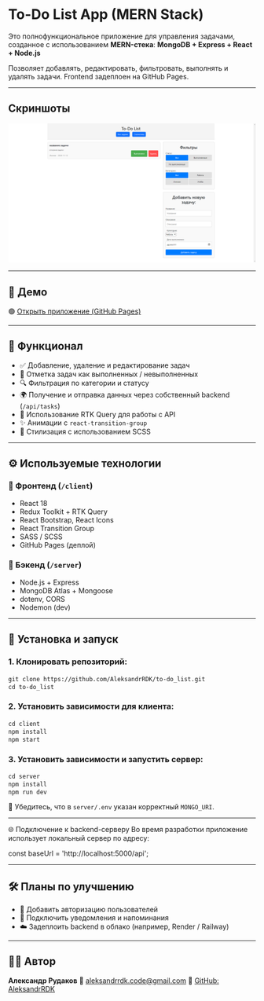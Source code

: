# To-Do List App (MERN Stack)

Это полнофункциональное приложение для управления задачами, созданное с использованием **MERN-стека**:
**MongoDB + Express + React + Node.js**

Позволяет добавлять, редактировать, фильтровать, выполнять и удалять задачи.
Frontend задеплоен на GitHub Pages.

---

## Скриншоты

![Главный экран](./main-screen.png)

---

## 🔗 Демо

🟢 [Открыть приложение (GitHub Pages)](https://AleksandrRDK.github.io/to-do_client)

---

## 📌 Функционал

-   ✅ Добавление, удаление и редактирование задач
-   🔄 Отметка задач как выполненных / невыполненных
-   🔍 Фильтрация по категории и статусу
-   🌍 Получение и отправка данных через собственный backend (`/api/tasks`)
-   🧠 Использование RTK Query для работы с API
-   ✨ Анимации с `react-transition-group`
-   🎨 Стилизация с использованием SCSS

---

## ⚙️ Используемые технологии

### 🔹 Фронтенд (`/client`)

-   React 18
-   Redux Toolkit + RTK Query
-   React Bootstrap, React Icons
-   React Transition Group
-   SASS / SCSS
-   GitHub Pages (деплой)

### 🔹 Бэкенд (`/server`)

-   Node.js + Express
-   MongoDB Atlas + Mongoose
-   dotenv, CORS
-   Nodemon (dev)

---

## 🚀 Установка и запуск

### 1. Клонировать репозиторий:

```
git clone https://github.com/AleksandrRDK/to-do_list.git
cd to-do_list
```

### 2. Установить зависимости для клиента:

```
cd client
npm install
npm start
```

### 3. Установить зависимости и запустить сервер:

```
cd server
npm install
npm run dev
```

📌 Убедитесь, что в `server/.env` указан корректный `MONGO_URI`.

---

🌐 Подключение к backend-серверу
Во время разработки приложение использует локальный сервер по адресу:

const baseUrl = 'http://localhost:5000/api';

---

## 🛠 Планы по улучшению

-   🔐 Добавить авторизацию пользователей
-   📅 Подключить уведомления и напоминания
-   ☁️ Задеплоить backend в облако (например, Render / Railway)

---

## 👨‍💻 Автор

**Александр Рудаков**
📧 [aleksandrrdk.code@gmail.com](mailto:aleksandrrdk.code@gmail.com)
📂 [GitHub: AleksandrRDK](https://github.com/AleksandrRDK)
